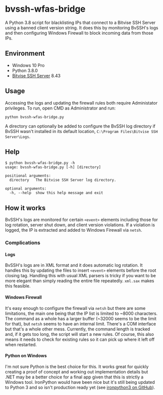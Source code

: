 # bvssh-wfas-bridge

A Python 3.8 script for blacklisting IPs that connect to a Bitvise SSH Server 
using a banned client version string. It does this by monitoring BvSSH's logs 
and then configuring Windows Firewall to block incoming data from those IPs.

## Environment

* Windows 10 Pro
* Python 3.8.0
* [Bitvise SSH Server](https://www.bitvise.com/ssh-server) 8.43

## Usage

Accessing the logs and updating the firewall rules both require Administator 
privileges. To run, open CMD as Administrator and run:

```text
python bvssh-wfas-bridge.py
```

A directory can optionally be added to configure the BvSSH log directory if 
BvSSH wasn't installed in its default location,
`C:\Program Files\Bitvise SSH Server\Logs`.

## Help

```text
$ python bvssh-wfas-bridge.py -h
usage: bvssh-wfas-bridge.py [-h] [directory]

positional arguments:
  directory   The Bitvise SSH Server log directory.

optional arguments:
  -h, --help  show this help message and exit
```

## How it works

BvSSH's logs are monitored for certain `<event>` elements including those for 
log rotation, server shut down, and client version violations. If a violation 
is logged, the IP is extracted and added to Windows Firewall via `netsh`.

### Complications

#### Logs

BvSSH's logs are in XML format and it does automatic log rotation. It handles 
this by updating the files to insert `<event>` elements before the root closing 
tag. Handling this with usual XML parsers is tricky if you want to be more 
elegant than simply reading the entire file repeatedly. `xml.sax` makes this 
feasible.

#### Windows Firewall

It's easy enough to configure the firewall via `netsh` but there are some 
limitations, the main one being that the IP list is limited to ~8000 
characters. The command as a whole has a larger buffer (~32000 seems to be the 
limit for that), but `netsh` seems to have an internal limit. There's a COM 
interface but that's a whole other mess. Currently, the command length is 
tracked and, if it gets too long, the script will start a new rules. Of course, 
this also means it needs to check for existing rules so it can pick up where it 
left off when restarted.

#### Python on Windows

I'm not sure Python is the best choice for this. It works great for quickly 
creating a proof of concept and working out implementation details but .NET 
may be a better choice for a final app given that this is strictly a Windows 
tool. IronPython would have been nice but it's still being updated to Python 3 
and so isn't production ready yet (see 
[ironpython3 on GitHub](https://github.com/IronLanguages/ironpython3)).
